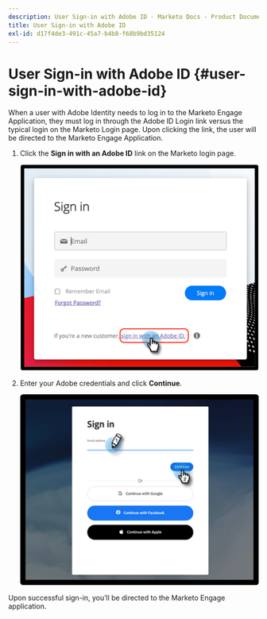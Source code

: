 ```yaml
---
description: User Sign-in with Adobe ID - Marketo Docs - Product Documentation
title: User Sign-in with Adobe ID
exl-id: d17f4de3-491c-45a7-b4b8-f68b9bd35124
---
```

# User Sign-in with Adobe ID {#user-sign-in-with-adobe-id}

When a user with Adobe Identity needs to log in to the Marketo Engage Application, they must log in through the Adobe ID Login link versus the typical login on the Marketo Login page. Upon clicking the link, the user will be directed to the Marketo Engage Application.

1. Click the **Sign in with an Adobe ID** link on the Marketo login page.

   ![](assets/user-sign-in-with-adobe-id-1.png)

1. Enter your Adobe credentials and click **Continue**.

   ![](assets/user-sign-in-with-adobe-id-2.png)

Upon successful sign-in, you’ll be directed to the Marketo Engage application.
